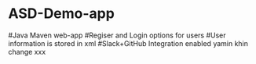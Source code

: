 # ASD-Demo-app
#Java Maven web-app
#Regiser and Login options for users
#User information is stored in xml
#Slack+GitHub Integration enabled
yamin
khin
change
xxx

